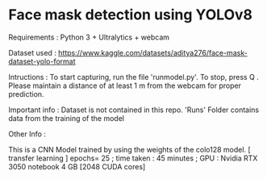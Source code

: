 # Face mask detection using YOLOv8

Requirements : Python 3  + Ultralytics  + webcam

Dataset used : https://www.kaggle.com/datasets/aditya276/face-mask-dataset-yolo-format

Intructions : To start capturing, run the file 'runmodel.py'. 
              To stop, press Q .
              Please maintain a distance of at least 1 m from the webcam for proper prediction.
              
Important info : Dataset is not contained in this repo. 'Runs' Folder contains data from the training of the model

              
              
Other Info : 

This is a CNN Model trained by using the weights of the colo128 model. [ transfer learning ]
epochs= 25 ; time taken : 45 minutes ; GPU : Nvidia RTX  3050 notebook  4 GB  [2048 CUDA cores] 


